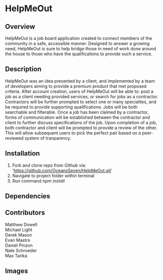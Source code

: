 # HelpMeOut

## Overview
HelpMeOut is a job board application created to connect members of the community in a safe, accessible manner. Designed to answer a growing need, HelpMeOut is sure to help bridge those in need of work done around the house to those who have the qualifications to provide such a service.

## Description
HelpMeOut was an idea presented by a client, and implemented by a team of developers aiming to provide a premium product that met proposed criteria.
After account creation, users of HelpMeOut will be able to: post a job as a client needing provided services, or search for jobs as a contractor.   Contractors will be further prompted to select one or many specialties, and be required to provide supporting qualifications.
Jobs will be both searchable and filterable. Once a job has been claimed by a contractor, forms of communication will be established between the contractor and client to further discuss specifications of the job.
Upon completion of a job, both contractor and client will be prompted to provide a review of the other. This will allow subsequent users to pick the perfect pair based on a peer-reviewed system of tranparency.

## Installation
 1) Fork and clone repo from Github via: 'https://github.com/OceansSeven/HelpMeOut.git'
 2) Navigate to project folder within terminal
 3) Run command *npm install*

## Dependencies

## Contributors
Matthew Dowell <br />
Michael Light<br />
Derek Mason<br />
Evan Mastro<br />
Daniel Pinzon<br />
Nate Schroeder<br />
Max Tarika

## Images